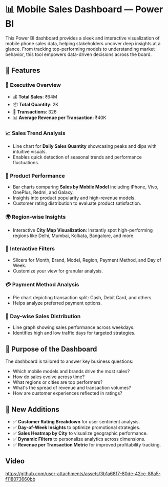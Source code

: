 

# 📊 Mobile Sales Dashboard — Power BI

This Power BI dashboard provides a sleek and interactive visualization of mobile phone sales data, helping stakeholders uncover deep insights at a glance. From tracking top-performing models to understanding market behavior, this tool empowers data-driven decisions across the board.

## 🚀 Features

### 📌 Executive Overview
- 💰 **Total Sales**: ₹64M  
- 📦 **Total Quantity**: 2K  
- 🔁 **Transactions**: 326  
- 📊 **Average Revenue per Transaction**: ₹40K

### 📈 Sales Trend Analysis
- Line chart for **Daily Sales Quantity** showcasing peaks and dips with intuitive visuals.
- Enables quick detection of seasonal trends and performance fluctuations.

### 📱 Product Performance
- Bar charts comparing **Sales by Mobile Model** including iPhone, Vivo, OnePlus, Redmi, and Galaxy.
- Insights into product popularity and high-revenue models.
- Customer rating distribution to evaluate product satisfaction.

### 🌍 Region-wise Insights
- Interactive **City Map Visualization**: Instantly spot high-performing regions like Delhi, Mumbai, Kolkata, Bangalore, and more.

### 🧰 Interactive Filters
- Slicers for Month, Brand, Model, Region, Payment Method, and Day of Week.
- Customize your view for granular analysis.

### 💳 Payment Method Analysis
- Pie chart depicting transaction split: Cash, Debit Card, and others.
- Helps analyze preferred payment options.

### 📅 Day-wise Sales Distribution
- Line graph showing sales performance across weekdays.
- Identifies high and low traffic days for targeted strategies.

## 🎯 Purpose of the Dashboard

The dashboard is tailored to answer key business questions:
- Which mobile models and brands drive the most sales?
- How do sales evolve across time?
- What regions or cities are top performers?
- What's the spread of revenue and transaction volumes?
- How are customer experiences reflected in ratings?

## 🌟 New Additions
- ✅ **Customer Rating Breakdown** for user sentiment analysis.
- ✅ **Day-of-Week Insights** to optimize promotional strategies.
- ✅ **Sales Heatmap by City** to visualize geographic performance.
- ✅ **Dynamic Filters** to personalize analytics across dimensions.
- ✅ **Revenue per Transaction Metric** for improved profitability tracking.
 
 ## Video
 
 


https://github.com/user-attachments/assets/3b1a6817-80de-42ce-88a5-f118073660bb


